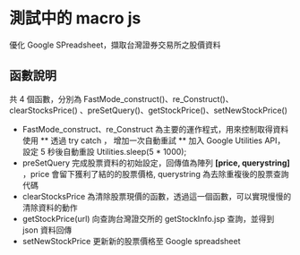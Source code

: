 # 測試中的 macro js

優化 Google SPreadsheet，擷取台灣證券交易所之股價資料

## 函數說明

共 4 個函數，分別為 FastMode_construct()、re_Construct()、 clearStocksPrice() 、preSetQuery()、getStockPrice()、setNewStockPrice()

* FastMode_construct、re_Construct 為主要的運作程式，用來控制取得資料使用
** 透過 try catch ， 增加一次自動重試
** 加入 Google Utilities API，設定 5 秒後自動重設 Utilities.sleep(5 * 1000);
* preSetQuery 完成股票資料的初始設定，回傳值為陣列  **[price, querystring]** ，price 會留下獲利了結的的股票價格, querystring 為去除重複後的股票查詢代碼
* clearStocksPrice 為清除股票現價的函數，透過這一個函數，可以實現慢慢的清除資料的動作
* getStockPrice(url) 向查詢台灣證交所的 getStockInfo.jsp 查詢，並得到 json 資料回傳
* setNewStockPrice 更新新的股票價格至 Google spreadsheet

